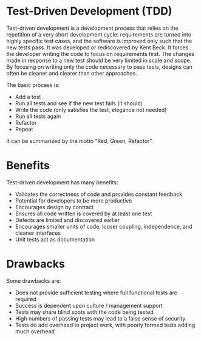 # Test-Driven Development (TDD)
Test-driven development is a development process that relies on the repetition of a very short development cycle: requirements are turned into highly specific test cases, and the software is improved only such that the new tests pass. It was developed or rediscovered by Kent Beck.  It forces the developer writing the code to focus on requirements first.  The changes made in response to a new test should be very limited in scale and scope.  By focusing on writing only the code necessary to pass tests, designs can often be cleaner and clearer than other approaches.

The basic process is:

- Add a test
- Run all tests and see if the new test fails (it should)
- Write the code (only satisfies the test, elegance not needed)
- Run all tests again
- Refactor
- Repeat

It can be summarized by the motto “Red, Green, Refactor”.

# Benefits
Test-driven development has many benefits:

- Validates the correctness of code and provides constant feedback
- Potential for developers to be more productive
- Encourages design by contract
- Ensures all code written is covered by at least one test
- Defects are limited and discovered earlier
- Encourages smaller units of code, looser coupling, independence, and cleaner interfaces
- Unit tests act as documentation

# Drawbacks
Some drawbacks are:

- Does not provide sufficient testing where full functional tests are required
- Success is dependent upon culture / management support
- Tests may share blind spots with the code being tested
- High numbers of passing tests may lead to a false sense of security
- Tests do add overhead to project work, with poorly formed tests adding much overhead
